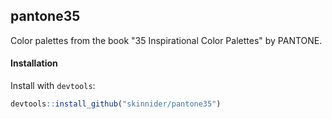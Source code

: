 ## pantone35

Color palettes from the book "35 Inspirational Color Palettes" by PANTONE.

#### Installation

Install with `devtools`:

```r
devtools::install_github("skinnider/pantone35")

```